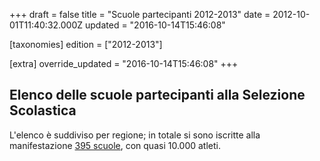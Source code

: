 +++
draft = false
title = "Scuole partecipanti 2012-2013"
date = 2012-10-01T11:40:32.000Z
updated = "2016-10-14T15:46:08"

[taxonomies]
edition = ["2012-2013"]

[extra]
override_updated = "2016-10-14T15:46:08"
+++
## Elenco delle scuole partecipanti alla Selezione Scolastica

L'elenco è suddiviso per regione; in totale si sono iscritte alla manifestazione [395 scuole](/oldsite/136/scuole%20partecipanti_2012%281%29.xls), con quasi 10.000 atleti.
